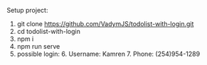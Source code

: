 Setup project:

1. git clone https://github.com/VadymJS/todolist-with-login.git
2. cd todolist-with-login
3. npm i
4. npm run serve
5. possible login:
   6. Username: Kamren
   7. Phone: (254)954-1289
